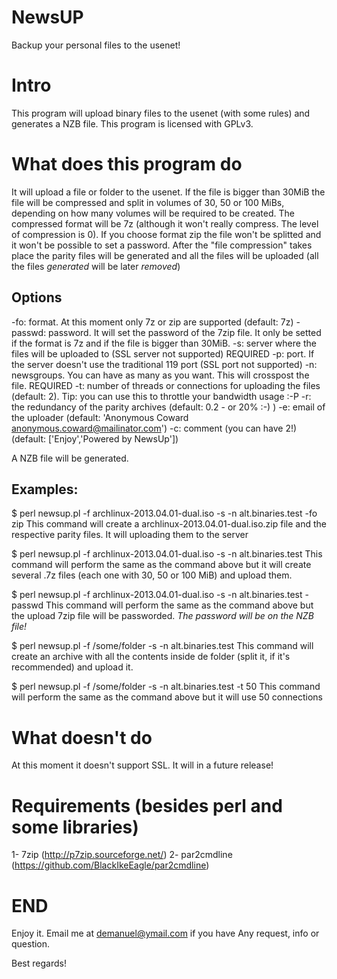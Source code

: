 NewsUP
======

Backup your personal files to the usenet!

# Intro


This program will upload binary files to the usenet (with some rules) and generates a NZB file.
This program is licensed with GPLv3.

# What does this program do

It will upload a file or folder to the usenet. If the file is bigger than 30MiB
the file will be compressed and split in volumes of 30, 50 or 100 MiBs, depending
on how many volumes will be required to be created.
The compressed format will be 7z (although it won't really compress. The level of compression is 0).
If you choose format zip the file won't be splitted and it won't be possible to set
a password.
After the "file compression" takes place the parity files will be generated and all the files will be 
uploaded (all the files *generated* will be later *removed*)


## Options

-fo: format. At this moment only 7z or zip are supported (default: 7z)
-passwd: password. It will set the password of the 7zip file. It only be setted if the format is 7z and if the file is bigger than 30MiB.
-s: server where the files will be uploaded to (SSL server not supported) REQUIRED
-p: port. If the server doesn't use the traditional 119 port (SSL port not supported)
-n: newsgroups. You can have as many as you want. This will crosspost the file. REQUIRED
-t: number of threads or connections for uploading the files (default: 2). Tip: you can use this to throttle your bandwidth usage :-P
-r: the redundancy of the parity archives (default: 0.2 - or 20% :-) )
-e: email of the uploader (default: 'Anonymous Coward <anonymous.coward@mailinator.com>')
-c: comment (you can have 2!) (default: ['Enjoy','Powered by NewsUp'])


A NZB file will be generated.

## Examples:
$ perl newsup.pl -f archlinux-2013.04.01-dual.iso -s <upload server> -n alt.binaries.test -fo zip
This command will create a archlinux-2013.04.01-dual.iso.zip file and the respective parity files. It 
will uploading them to the server


$ perl newsup.pl -f archlinux-2013.04.01-dual.iso -s <upload server> -n alt.binaries.test
This command will perform the same as the command above but it will create several .7z files (each
one with 30, 50 or 100 MiB) and upload them.

$ perl newsup.pl -f archlinux-2013.04.01-dual.iso -s <upload server> -n alt.binaries.test -passwd <my password>
This command will perform the same as the command above but the upload 7zip file will be passworded. *The password
will be on the NZB file!*

$ perl newsup.pl -f /some/folder -s <upload server> -n alt.binaries.test
This command will create an archive with all the contents inside de folder (split it, if it's recommended) and upload it.

$ perl newsup.pl -f /some/folder -s <upload server> -n alt.binaries.test -t 50
This command will perform the same as the command above but it will use 50 connections


# What doesn't do
At this moment it doesn't support SSL. It will in a future release!

# Requirements (besides perl and some libraries)
1- 7zip (http://p7zip.sourceforge.net/)
2- par2cmdline (https://github.com/BlackIkeEagle/par2cmdline)

# END

Enjoy it. Email me at demanuel@ymail.com if you have Any request, info or question.

Best regards!
